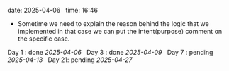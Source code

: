 date: 2025-04-06  
time: 16:46  

- Sometime we need to explain the reason behind the logic that we implemented in that case we can put the intent(purpose) comment on the specific case.

Day 1 : done *2025-04-06*  
Day 3 : done *2025-04-09*  
Day 7 : pending *2025-04-13*  
Day 21: pending *2025-04-27*